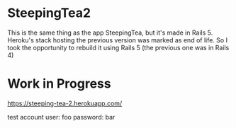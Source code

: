 # SteepingTea2

This is the same thing as the app SteepingTea, but it's made in Rails 5.
Heroku's stack hosting the previous version was marked as end of life.
So I took the opportunity to rebuild it using Rails 5 (the previous one was in Rails 4)

# Work in Progress
https://steeping-tea-2.herokuapp.com/

test account
user: foo
password: bar

